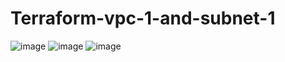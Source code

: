 # Terraform-vpc-1-and-subnet-1
![image](https://user-images.githubusercontent.com/105296607/185652268-62dd7259-33ca-42a2-9051-e0c5ecc70e83.png)
![image](https://user-images.githubusercontent.com/105296607/185652772-fc2cb73f-690c-403b-9590-e019224bc8f6.png)
![image](https://user-images.githubusercontent.com/105296607/185652960-68808527-0af1-425e-94a4-a6ac076355bf.png)

